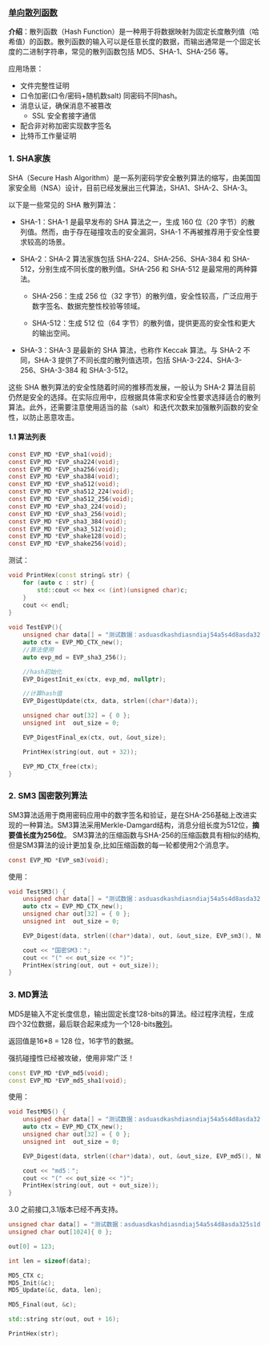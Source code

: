 ### [单向散列函数](#)

**介绍**：散列函数（Hash Function）是一种用于将数据映射为固定长度散列值（哈希值）的函数。散列函数的输入可以是任意长度的数据，而输出通常是一个固定长度的二进制字符串，常见的散列函数包括 MD5、SHA-1、SHA-256 等。



应用场景：

* 文件完整性证明
* 口令加密(口令/密码+随机数salt) 同密码不同hash。
* 消息认证，确保消息不被篡改
  * SSL 安全套接字通信
* 配合非对称加密实现数字签名
* 比特币工作量证明



### 1. SHA家族

SHA（Secure Hash Algorithm）是一系列密码学安全散列算法的缩写，由美国国家安全局（NSA）设计，目前已经发展出三代算法，SHA1、SHA-2、SHA-3。

以下是一些常见的 SHA 散列算法：

* SHA-1：SHA-1 是最早发布的 SHA 算法之一，生成 160 位（20 字节）的散列值。然而，由于存在碰撞攻击的安全漏洞，SHA-1 不再被推荐用于安全性要求较高的场景。

* SHA-2：SHA-2 算法家族包括 SHA-224、SHA-256、SHA-384 和 SHA-512，分别生成不同长度的散列值。SHA-256 和 SHA-512 是最常用的两种算法。

  - SHA-256：生成 256 位（32 字节）的散列值，安全性较高，广泛应用于数字签名、数据完整性校验等领域。

  - SHA-512：生成 512 位（64 字节）的散列值，提供更高的安全性和更大的输出空间。

* SHA-3：SHA-3 是最新的 SHA 算法，也称作 Keccak 算法。与 SHA-2 不同，SHA-3 提供了不同长度的散列值选项，包括 SHA-3-224、SHA-3-256、SHA-3-384 和 SHA-3-512。

这些 SHA 散列算法的安全性随着时间的推移而发展，一般认为 SHA-2 算法目前仍然是安全的选择。在实际应用中，应根据具体需求和安全性要求选择适合的散列算法。此外，还需要注意使用适当的盐（salt）和迭代次数来加强散列函数的安全性，以防止恶意攻击。



#### 1.1 算法列表

```c
const EVP_MD *EVP_sha1(void);
const EVP_MD *EVP_sha224(void);
const EVP_MD *EVP_sha256(void);
const EVP_MD *EVP_sha384(void);
const EVP_MD *EVP_sha512(void);
const EVP_MD *EVP_sha512_224(void);
const EVP_MD *EVP_sha512_256(void);
const EVP_MD *EVP_sha3_224(void);
const EVP_MD *EVP_sha3_256(void);
const EVP_MD *EVP_sha3_384(void);
const EVP_MD *EVP_sha3_512(void);
const EVP_MD *EVP_shake128(void);
const EVP_MD *EVP_shake256(void);
```

测试：

```cpp
void PrintHex(const string& str) {
	for (auto c : str) {
		std::cout << hex << (int)(unsigned char)c;
	}
	cout << endl;
}
 
void TestEVP(){
	unsigned char data[] = "测试数据：asduasdkashdiasndiaj54a5s4d8asda325s1d";
	auto ctx = EVP_MD_CTX_new();
    //算法使用
	auto evp_md = EVP_sha3_256();

	//hash初始化
	EVP_DigestInit_ex(ctx, evp_md, nullptr);

	//计算hash值
	EVP_DigestUpdate(ctx, data, strlen((char*)data));

	unsigned char out[32] = { 0 };
	unsigned int  out_size = 0;

	EVP_DigestFinal_ex(ctx, out, &out_size);

	PrintHex(string(out, out + 32));

	EVP_MD_CTX_free(ctx);
}
```



### 2. SM3 国密散列算法

SM3算法适用于商用密码应用中的数字签名和验证，是在SHA-256基础上改进实现的一种算法。SM3算法采用Merkle-Damgard结构，消息分组长度为512位，**摘要值长度为256位**。
SM3算法的压缩函数与SHA-256的压缩函数具有相似的结构,但是SM3算法的设计更加复杂,比如压缩函数的每一轮都使用2个消息字。

```c
const EVP_MD *EVP_sm3(void);
```

使用：

```cpp
void TestSM3() {
	unsigned char data[] = "测试数据：asduasdkashdiasndiaj54a5s4d8asda325s1d";
	auto ctx = EVP_MD_CTX_new();
	unsigned char out[32] = { 0 };
	unsigned int  out_size = 0;

	EVP_Digest(data, strlen((char*)data), out, &out_size, EVP_sm3(), NULL);

	cout << "国密SM3：";
	cout << "(" << out_size << ")";
	PrintHex(string(out, out + out_size));
}
```



### 3. MD算法

MD5是输入不定长度信息，输出固定长度128-bits的算法。经过程序流程，生成四个32位数据，最后联合起来成为一个128-bits[散列](https://zh.wikipedia.org/wiki/散列)。

返回值是16*8 = 128 位，16字节的数据。

强抗碰撞性已经被攻破，使用非常广泛！

```cpp
const EVP_MD *EVP_md5(void);
const EVP_MD *EVP_md5_sha1(void);
```

使用：

```cpp
void TestMD5() {
	unsigned char data[] = "测试数据：asduasdkashdiasndiaj54a5s4d8asda325s1d";
	auto ctx = EVP_MD_CTX_new();
	unsigned char out[32] = { 0 };
	unsigned int  out_size = 0;

	EVP_Digest(data, strlen((char*)data), out, &out_size, EVP_md5(), NULL);

	cout << "md5：";
	cout << "(" << out_size << ")";
	PrintHex(string(out, out + out_size));
}
```

3.0 之前接口,3.1版本已经不再支持。

```cpp
unsigned char data[] = "测试数据：asduasdkashdiasndiaj54a5s4d8asda325s1d";
unsigned char out[1024]{ 0 };

out[0] = 123;

int len = sizeof(data);

MD5_CTX c;
MD5_Init(&c);
MD5_Update(&c, data, len);

MD5_Final(out, &c);

std::string str(out, out + 16);

PrintHex(str);
```


